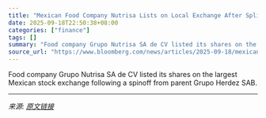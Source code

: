 ```yaml
---
title: "Mexican Food Company Nutrisa Lists on Local Exchange After Split"
date: 2025-09-18T22:50:38+08:00
categories: ["finance"]
tags: []
summary: "Food company Grupo Nutrisa SA de CV listed its shares on the largest Mexican stock exchange following a spinoff from parent Grupo Herdez SAB."
source_url: "https://www.bloomberg.com/news/articles/2025-09-18/mexican-food-company-nutrisa-lists-on-local-exchange-after-split"
---
```


Food company Grupo Nutrisa SA de CV listed its shares on the largest Mexican stock exchange following a spinoff from parent Grupo Herdez SAB.

---

*来源: [原文链接](https://www.bloomberg.com/news/articles/2025-09-18/mexican-food-company-nutrisa-lists-on-local-exchange-after-split)*
